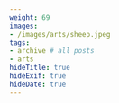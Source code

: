 ```yaml
---
weight: 69
images:
- /images/arts/sheep.jpeg
tags:
- archive # all posts
- arts
hideTitle: true
hideExif: true
hideDate: true
---
```

